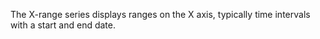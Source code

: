 The X-range series displays ranges on the X axis, typically time intervals
with a start and end date.